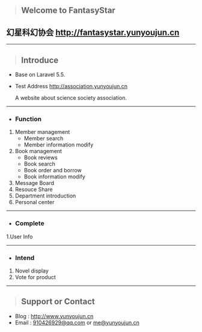 > ## Welcome to FantasyStar
## 幻星科幻协会 <http://fantasystar.yunyoujun.cn>

---

> ## Introduce
 
- Base on Laravel 5.5.
- Test Address <http://association.yunyoujun.cn>

    A website about science society association.

---

- ### Function
1. Member management
    * Member search
    * Member information modify
2. Book management
    * Book reviews
    * Book search
    * Book order and borrow
    * Book information modify
3. Message Board
4. Resouce Share
5. Department introduction
6. Personal center

---

- ### Complete

1.User Info

---

- ### Intend
1. Novel display
2. Vote for product

---

> ## Support or Contact
- Blog : <http://www.yunyoujun.cn>
- Email : <910426929@qq.com> or <me@yunyoujun.cn>

